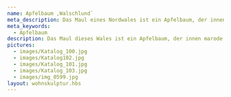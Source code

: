 ```yaml
---
name: Apfelbaum ,Walschlund`
meta_description: Das Maul eines Nordwales ist ein Apfelbaum, der innen marode war.
meta_keywords:
  - Apfelbaum
description: Das Maul dieses Wales ist ein Apfelbaum, der innen marode war.
pictures:
  - images/Katalog_100.jpg
  - images/Katalog102.jpg
  - images/Katalog_101.jpg
  - images/Katalog_103.jpg
  - images/img_0599.jpg
layout: wohnskulptur.hbs
---
```

